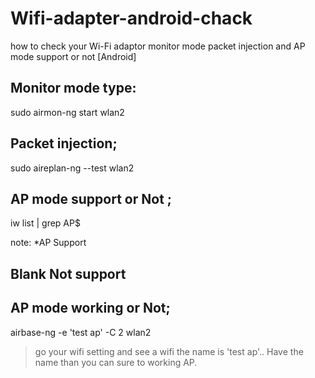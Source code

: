 # Wifi-adapter-android-chack

how to check your Wi-Fi adaptor monitor mode packet injection and AP mode support or not [Android]

## Monitor mode type: 

sudo airmon-ng start wlan2

## Packet injection;

sudo aireplan-ng --test  wlan2

## AP mode support or Not ;

iw list | grep AP$

note: *AP Support 

## Blank Not support 

## AP mode working or Not;

airbase-ng -e 'test ap' -C 2 wlan2

>go your wifi setting and see a wifi the name is 'test ap'.. Have the name than you can sure to working AP.
